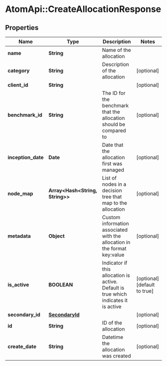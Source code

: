 # AtomApi::CreateAllocationResponse

## Properties
Name | Type | Description | Notes
------------ | ------------- | ------------- | -------------
**name** | **String** | Name of the allocation | 
**category** | **String** | Description of the allocation | [optional] 
**client_id** | **String** |  | [optional] 
**benchmark_id** | **String** | The ID for the benchmark that the allocation should be compared to | [optional] 
**inception_date** | **Date** | Date that the allocation first was managed | [optional] 
**node_map** | **Array&lt;Hash&lt;String, String&gt;&gt;** | List of nodes in a decision tree that map to the allocation | [optional] 
**metadata** | **Object** | Custom information associated with the allocation in the format key:value | [optional] 
**is_active** | **BOOLEAN** | Indicator if this allocation is active. Default is true which indicates it is active | [optional] [default to true]
**secondary_id** | [**SecondaryId**](SecondaryId.md) |  | [optional] 
**id** | **String** | ID of the allocation | [optional] 
**create_date** | **String** | Datetime the allocation was created | [optional] 


